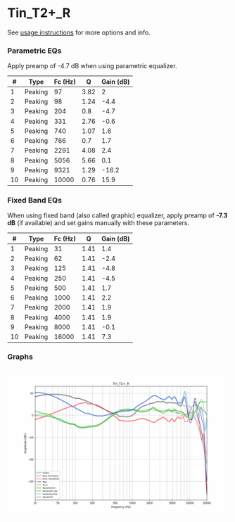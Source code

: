 # Tin_T2+_R
See [usage instructions](https://github.com/jaakkopasanen/AutoEq#usage) for more options and info.

### Parametric EQs
Apply preamp of -4.7 dB when using parametric equalizer.

|   # | Type    |   Fc (Hz) |    Q |   Gain (dB) |
|-----|---------|-----------|------|-------------|
|   1 | Peaking |        97 | 3.82 |         2   |
|   2 | Peaking |        98 | 1.24 |        -4.4 |
|   3 | Peaking |       204 | 0.8  |        -4.7 |
|   4 | Peaking |       331 | 2.76 |        -0.6 |
|   5 | Peaking |       740 | 1.07 |         1.6 |
|   6 | Peaking |       766 | 0.7  |         1.7 |
|   7 | Peaking |      2291 | 4.08 |         2.4 |
|   8 | Peaking |      5056 | 5.66 |         0.1 |
|   9 | Peaking |      9321 | 1.29 |       -16.2 |
|  10 | Peaking |     10000 | 0.76 |        15.9 |

### Fixed Band EQs
When using fixed band (also called graphic) equalizer, apply preamp of **-7.3 dB** (if available) and set gains manually with these parameters.

|   # | Type    |   Fc (Hz) |    Q |   Gain (dB) |
|-----|---------|-----------|------|-------------|
|   1 | Peaking |        31 | 1.41 |         1.4 |
|   2 | Peaking |        62 | 1.41 |        -2.4 |
|   3 | Peaking |       125 | 1.41 |        -4.8 |
|   4 | Peaking |       250 | 1.41 |        -4.5 |
|   5 | Peaking |       500 | 1.41 |         1.7 |
|   6 | Peaking |      1000 | 1.41 |         2.2 |
|   7 | Peaking |      2000 | 1.41 |         1.9 |
|   8 | Peaking |      4000 | 1.41 |         1.9 |
|   9 | Peaking |      8000 | 1.41 |        -0.1 |
|  10 | Peaking |     16000 | 1.41 |         7.3 |

### Graphs
![](./Tin_T2+_R.png)
